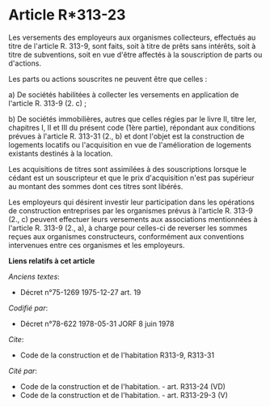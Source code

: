 # Article R*313-23

Les versements des employeurs aux organismes collecteurs, effectués au titre de l'article R. 313-9, sont faits, soit à titre
de prêts sans intérêts, soit à titre de subventions, soit en vue d'être affectés à la souscription de parts ou d'actions.

Les parts ou actions souscrites ne peuvent être que celles :

a) De sociétés habilitées à collecter les versements en application de l'article R. 313-9 (2. c) ;

b) De sociétés immobilières, autres que celles régies par le livre II, titre Ier, chapitres I, II et III du présent code
(1ère partie), répondant aux conditions prévues à l'article R. 313-31 (2., b) et dont l'objet est la construction de
logements locatifs ou l'acquisition en vue de l'amélioration de logements existants destinés à la location.

Les acquisitions de titres sont assimilées à des souscriptions lorsque le cédant est un souscripteur et que le prix
d'acquisition n'est pas supérieur au montant des sommes dont ces titres sont libérés.

Les employeurs qui désirent investir leur participation dans les opérations de construction entreprises par les organismes
prévus à l'article R. 313-9 (2., c) peuvent effectuer leurs versements aux associations mentionnées à l'article R. 313-9 (2.,
a), à charge pour celles-ci de reverser les sommes reçues aux organismes constructeurs, conformément aux conventions
intervenues entre ces organismes et les employeurs.

**Liens relatifs à cet article**

_Anciens textes_:

  - Décret n°75-1269 1975-12-27 art. 19

_Codifié par_:

  - Décret n°78-622 1978-05-31 JORF 8 juin 1978

_Cite_:

  - Code de la construction et de l'habitation R313-9, R313-31

_Cité par_:

  - Code de la construction et de l'habitation. - art. R313-24 (VD)
  - Code de la construction et de l'habitation. - art. R313-29-3 (V)
